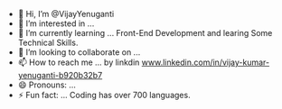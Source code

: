 - 👋 Hi, I’m @VijayYenuganti
- 👀 I’m interested in ...
- 🌱 I’m currently learning ... Front-End Development and learing Some Technical Skills.
- 💞️ I’m looking to collaborate on ...
- 📫 How to reach me ... by linkdin www.linkedin.com/in/vijay-kumar-yenuganti-b920b32b7
- 😄 Pronouns: ... 
- ⚡ Fun fact: ... Coding has over 700 languages.

<!---
VijayYenuganti/VijayYenuganti is a ✨ special ✨ repository because its `README.md` (this file) appears on your GitHub profile.
You can click the Preview link to take a look at your changes.
--->
